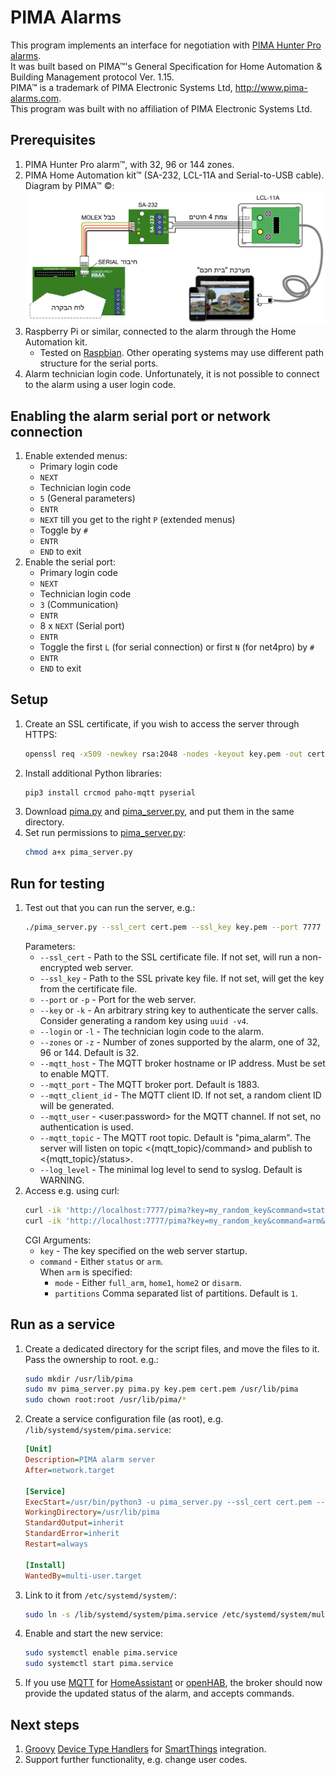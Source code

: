 # PIMA Alarms

This program implements an interface for negotiation with [PIMA Hunter Pro alarms](https://www.pima-alarms.com/our-products/hunter-pro-series/).  
It was built based on PIMA&trade;'s General Specification for Home Automation &
Building Management protocol Ver. 1.15.  
PIMA&trade; is a trademark of PIMA Electronic Systems Ltd, http://www.pima-alarms.com.  
This program was built with no affiliation of PIMA Electronic Systems Ltd.

## Prerequisites
1. PIMA Hunter Pro alarm&trade;, with 32, 96 or 144 zones.
1. PIMA Home Automation kit&trade; (SA-232, LCL-11A and Serial-to-USB cable).  
   Diagram by PIMA&trade; &copy;:
   ![Diagram by PIMA&trade; &copy;](home_automation_kit.png)
1. Raspberry Pi or similar, connected to the alarm through the Home Automation kit.
   - Tested on [Raspbian](https://www.raspberrypi.org/downloads/raspbian/). Other operating systems
     may use different path structure for the serial ports.
1. Alarm technician login code. Unfortunately, it is not possible to connect to the alarm using a user login code.

## Enabling the alarm serial port or network connection
1. Enable extended menus:
   - Primary login code
   - `NEXT`
   - Technician login code
   - `5` (General parameters)
   - `ENTR`
   - `NEXT` till you get to the right `P` (extended menus)
   - Toggle by `#`
   - `ENTR`
   - `END` to exit
1. Enable the serial port:
   - Primary login code
   - `NEXT`
   - Technician login code
   - `3` (Communication)
   - `ENTR`
   - 8 x `NEXT` (Serial port)
   - `ENTR`
   - Toggle the first `L` (for serial connection) or first `N` (for net4pro) by `#`
   - `ENTR`
   - `END` to exit

## Setup
1. Create an SSL certificate, if you wish to access the server through HTTPS:
   ```bash
   openssl req -x509 -newkey rsa:2048 -nodes -keyout key.pem -out cert.pem -days 365
   ```
1. Install additional Python libraries:
   ```bash
   pip3 install crcmod paho-mqtt pyserial
   ```
1. Download [pima.py](pima.py) and [pima_server.py](pima_server.py), and put them in the same directory.
1. Set run permissions to [pima_server.py](pima_server.py):
   ```bash
   chmod a+x pima_server.py
   ```
## Run for testing
1. Test out that you can run the server, e.g.:
   ```bash
   ./pima_server.py --ssl_cert cert.pem --ssl_key key.pem --port 7777 --key my_random_key --login 000000 --mqtt_host localhost
   ```
   Parameters:
   - `--ssl_cert` - Path to the SSL certificate file. If not set, will run a non-encrypted web server.
   - `--ssl_key` - Path to the SSL private key file. If not set, will get the key from the certificate file.
   - `--port` or `-p` - Port for the web server.
   - `--key` or `-k` - An arbitrary string key to authenticate the server calls.  
     Consider generating a random key using `uuid -v4`.
   - `--login` or `-l` - The technician login code to the alarm.
   - `--zones` or `-z` - Number of zones supported by the alarm, one of 32, 96 or 144. Default is 32.
   - `--mqtt_host` - The MQTT broker hostname or IP address. Must be set to enable MQTT.
   - `--mqtt_port` - The MQTT broker port. Default is 1883.
   - `--mqtt_client_id` - The MQTT client ID. If not set, a random client ID will be generated.
   - `--mqtt_user` - &lt;user:password&gt; for the MQTT channel. If not set, no authentication is used.
   - `--mqtt_topic` - The MQTT root topic. Default is &quot;pima_alarm&quot;. The server will listen on topic
     &lt;{mqtt_topic}/command&gt; and publish to &lt;{mqtt_topic}/status&gt;.
   - `--log_level` - The minimal log level to send to syslog. Default is WARNING.
1. Access e.g. using curl:
   ```bash
   curl -ik 'http://localhost:7777/pima?key=my_random_key&command=status'
   curl -ik 'http://localhost:7777/pima?key=my_random_key&command=arm&mode=home1&partitions=1'
   ```
   CGI Arguments:
   - `key` - The key specified on the web server startup.
   - `command` - Either `status` or `arm`.  
      When `arm` is specified:
      - `mode` - Either `full_arm`, `home1`, `home2` or `disarm`.
      - `partitions` Comma separated list of partitions. Default is `1`.
## Run as a service
1. Create a dedicated directory for the script files, and move the files to it.
   Pass the ownership to root. e.g.:
   ```bash
   sudo mkdir /usr/lib/pima
   sudo mv pima_server.py pima.py key.pem cert.pem /usr/lib/pima
   sudo chown root:root /usr/lib/pima/*
   ```
1. Create a service configuration file (as root), e.g. `/lib/systemd/system/pima.service`:
   ```INI
   [Unit]
   Description=PIMA alarm server
   After=network.target

   [Service]
   ExecStart=/usr/bin/python3 -u pima_server.py --ssl_cert cert.pem --ssl_key key.pem --port 7777 --key my_random_key --login 000000 --mqtt_host localhost
   WorkingDirectory=/usr/lib/pima
   StandardOutput=inherit
   StandardError=inherit
   Restart=always

   [Install]
   WantedBy=multi-user.target
   ```
1. Link to it from `/etc/systemd/system/`:
   ```bash
   sudo ln -s /lib/systemd/system/pima.service /etc/systemd/system/multi-user.target.wants/pima.service
   ```
1. Enable and start the new service:
   ```bash
   sudo systemctl enable pima.service
   sudo systemctl start pima.service
   ```
1. If you use [MQTT](http://en.wikipedia.org/wiki/Mqtt) for [HomeAssistant](https://www.home-assistant.io/) or
   [openHAB](https://www.openhab.org/), the broker should now provide the updated status of the alarm, and accepts commands.
## Next steps
1. [Groovy](http://groovy-lang.org/) [Device Type Handlers](https://docs.smartthings.com/en/latest/device-type-developers-guide/) for [SmartThings](https://www.smartthings.com/) integration.
1. Support further functionality, e.g. change user codes.
